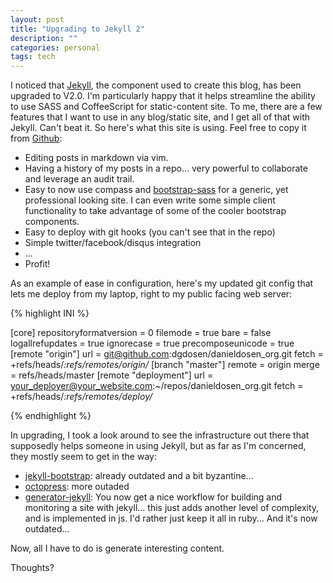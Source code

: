 ```yaml
---
layout: post
title: "Upgrading to Jekyll 2"
description: ""
categories: personal
tags: tech
---
```


I noticed that [Jekyll](http://jekyllrb.com/ "Jekyll"), the component used to
create this blog, has been upgraded to V2.0.
I'm particularly happy that it helps streamline the ability to use SASS and
CoffeeScript for static-content site.  To me, there are a few features
that I want to use in any blog/static site, and I get all of that with
Jekyll.  Can't beat it.  So here's what this site is using. Feel free to copy it
 from [Github](https://github.com/dgdosen/danieldosen_org "danieldosen.org on
 github"):

* Editing posts in markdown via vim.
* Having a history of my posts in a repo... very powerful to collaborate and
leverage an audit trail.
* Easy to now use compass and
[bootstrap-sass](https://github.com/twbs/bootstrap-sass "bootstrap-sass") for a
generic, yet professional looking site.  I can even write some simple client
functionality to take advantage of some of the cooler bootstrap components.
* Easy to deploy with git hooks (you can't see that in the repo)
* Simple twitter/facebook/disqus integration
* ...
* Profit!

As an example of ease in configuration, here's my updated git config that lets me
deploy from my laptop, right to my public facing web server:

{% highlight INI %}

[core]
   repositoryformatversion = 0
   filemode = true
   bare = false
   logallrefupdates = true
   ignorecase = true
   precomposeunicode = true
[remote "origin"]
   url = git@github.com:dgdosen/danieldosen_org.git
   fetch = +refs/heads/*:refs/remotes/origin/*
[branch "master"]
   remote = origin
   merge = refs/heads/master
[remote "deployment"]
   url = your_deployer@your_website.com:~/repos/danieldosen_org.git
   fetch = +refs/heads/*:refs/remotes/deploy/*

{% endhighlight %}

In upgrading, I took a look around to see the infrastructure out there that supposedly helps
someone in using Jekyll, but as far as I'm concerned, they mostly seem to get in
the way:

* [jekyll-bootstrap](http://jekyllbootstrap.com/ "jekyll-bootstrap"): already
outdated and a bit byzantine...
* [octopress](http://octopress.org/ "octopress.org"): more outaded
* [generator-jekyll](https://github.com/robwierzbowski/generator-jekyllrb/
"generator-jekyll"): You  now get a nice workflow for building and monitoring
a site with jekyll... this just adds another level of complexity, and is
implemented in js.  I'd rather just keep it all in ruby... And it's now
outdated...

Now, all I have to do is generate interesting content.

Thoughts?
